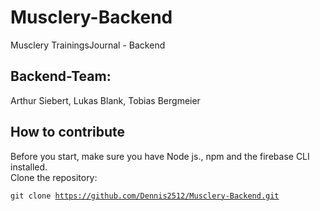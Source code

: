 # Musclery-Backend
Musclery TrainingsJournal - Backend

## Backend-Team:
Arthur Siebert, Lukas Blank, Tobias Bergmeier

## How to contribute
Before you start, make sure you have Node js., npm and the firebase CLI installed. <br>
Clone the repository: <pre><code>git clone https://github.com/Dennis2512/Musclery-Backend.git </pre></code><br>
